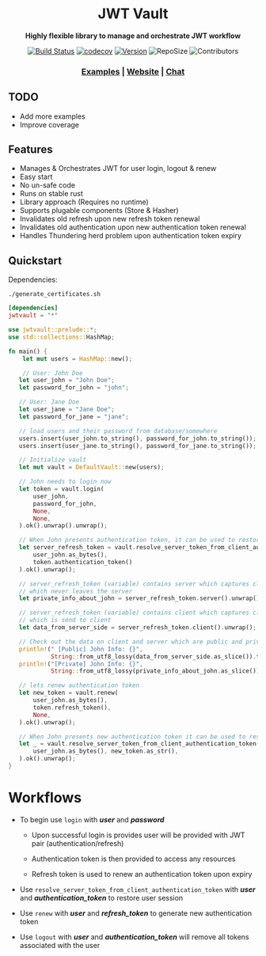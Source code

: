 <div align="center">
 <p><h1>JWT Vault</h1> </p>
  <p><strong>Highly flexible library to manage and orchestrate JWT workflow</strong> </p>
  <p>
  
[![Build Status](https://travis-ci.org/sgrust01/jwtvault.svg?branch=master)](https://travis-ci.org/sgrust01/jwtvault) 
[![codecov](https://codecov.io/gh/sgrust01/jwtvault/branch/master/graph/badge.svg)](https://codecov.io/gh/sgrust01/jwtvault)
[![Version](https://img.shields.io/badge/rustc-1.39+-blue.svg)](https://blog.rust-lang.org/2019/11/07/Rust-1.39.0.html) 
![RepoSize](https://img.shields.io/github/repo-size/sgrust01/jwtvault)
![Contributors](https://img.shields.io/github/contributors/sgrust01/jwtvault)
</p>

  <h3>
    <a href="https://github.com/sgrust01/jwtvault_examples">Examples</a>
    <span> | </span>
    <a href="#">Website</a>
    <span> | </span>
    <a href="#">Chat</a>
  </h3>
</div>

## TODO

* Add more examples
* Improve coverage

## Features
* Manages & Orchestrates JWT for user login, logout & renew
* Easy start
* No un-safe code
* Runs on stable rust
* Library approach (Requires no runtime)
* Supports plugable components (Store & Hasher)
* Invalidates old refresh upon new refresh token renewal
* Invalidates old authentication upon new authentication token renewal
* Handles Thundering herd problem upon authentication token expiry

## Quickstart

Dependencies:

```shell script
./generate_certificates.sh
```

```toml
[dependencies]
jwtvault = "*"
```


```rust
use jwtvault::prelude::*;
use std::collections::HashMap;

fn main() {
    let mut users = HashMap::new();

    // User: John Doe
   let user_john = "John Doe";
   let password_for_john = "john";

   // User: Jane Doe
   let user_jane = "Jane Doe";
   let password_for_jane = "jane";

   // load users and their password from database/somewhere
   users.insert(user_john.to_string(), password_for_john.to_string());
   users.insert(user_jane.to_string(), password_for_jane.to_string());

   // Initialize vault
   let mut vault = DefaultVault::new(users);

   // John needs to login now
   let token = vault.login(
       user_john,
       password_for_john,
       None,
       None,
   ).ok().unwrap().unwrap();

   // When John presents authentication token, it can be used to restore John's session info
   let server_refresh_token = vault.resolve_server_token_from_client_authentication_token(
       user_john.as_bytes(),
       token.authentication_token()
   ).ok().unwrap();

   // server_refresh_token (variable) contains server which captures client private info
   // which never leaves the server
   let private_info_about_john = server_refresh_token.server().unwrap();

   // server_refresh_token (variable) contains client which captures client public info
   // which is send to client
   let data_from_server_side = server_refresh_token.client().unwrap();

   // Check out the data on client and server which are public and private respectively
   println!(" [Public] John Info: {}",
            String::from_utf8_lossy(data_from_server_side.as_slice()).to_string());
   println!("[Private] John Info: {}",
            String::from_utf8_lossy(private_info_about_john.as_slice()).to_string());

   // lets renew authentication token
   let new_token = vault.renew(
       user_john.as_bytes(),
       token.refresh_token(),
       None,
   ).ok().unwrap();

   // When John presents new authentication token it can be used to restore session info
   let _ = vault.resolve_server_token_from_client_authentication_token(
       user_john.as_bytes(), new_token.as_str(),
   ).ok().unwrap();
}
```


# Workflows

* To begin use `login` with ___***user***___ and ___***password***___

    * Upon successful login is provides user will be provided with JWT pair (authentication/refresh)

    * Authentication token is then provided to access any resources

    * Refresh token is used to renew an authentication token upon expiry

* Use `resolve_server_token_from_client_authentication_token` with ___***user***___ and ___***authentication_token***___ to restore user session

* Use `renew` with ___***user***___ and ___***refresh_token***___ to generate new authentication token

* Use `logout` with ___***user***___ and ___***authentication_token***___ will remove all tokens associated with the user


